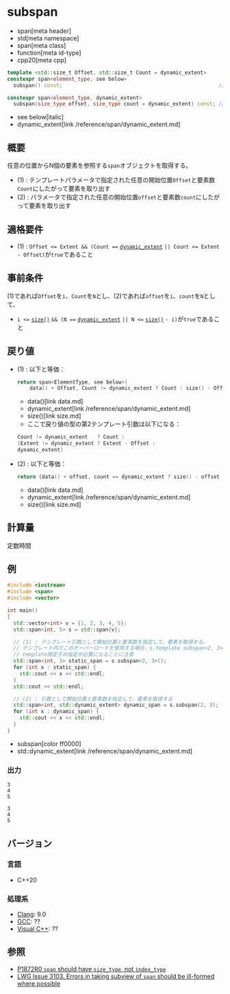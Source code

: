# subspan
* span[meta header]
* std[meta namespace]
* span[meta class]
* function[meta id-type]
* cpp20[meta cpp]

```cpp
template <std::size_t Offset, std::size_t Count = dynamic_extent>
constexpr span<element_type, see below>
  subspan() const;                                                   // (1)

constexpr span<element_type, dynamic_extent>
  subspan(size_type offset, size_type count = dynamic_extent) const; // (2)
```
* see below[italic]
* dynamic_extent[link /reference/span/dynamic_extent.md]

## 概要
任意の位置からN個の要素を参照する`span`オブジェクトを取得する。

- (1) : テンプレートパラメータで指定された任意の開始位置`Offset`と要素数`Count`にしたがって要素を取り出す
- (2) : パラメータで指定された任意の開始位置`offset`と要素数`count`にしたがって要素を取り出す


## 適格要件
- (1) : `Offset <= Extent && (Count ==` [`dynamic_extent`](/reference/span/dynamic_extent.md) `|| Count <= Extent - Offset)`が`true`であること


## 事前条件
(1)であれば`Offset`を`i`、`Count`を`N`とし、(2)であれば`offset`を`i`、`count`を`N`として、

- `i <=` [`size()`](size.md) `&& (N ==` [`dynamic_extent`](/reference/span/dynamic_extent.md) `|| N <=` [`size()`](size.md) `- i)`が`true`であること


## 戻り値
- (1) : 以下と等価：
    ```cpp
    return span<ElementType, see below>(
        data() + Offset, Count != dynamic_extent ? Count : size() - Offset);
    ```
    * data()[link data.md]
    * dynamic_extent[link /reference/span/dynamic_extent.md]
    * size()[link size.md]

    - ここで戻り値の型の第2テンプレート引数は以下になる：

    ```cpp
    Count != dynamic_extent   ? Count :
    (Extent != dynamic_extent ? Extent - Offset :
    dynamic_extent)
    ```

- (2) : 以下と等価：
    ```cpp
    return {data() + offset, count == dynamic_extent ? size() - offset : count};
    ```
    * data()[link data.md]
    * dynamic_extent[link /reference/span/dynamic_extent.md]
    * size()[link size.md]


## 計算量
定数時間


## 例
```cpp example
#include <iostream>
#include <span>
#include <vector>

int main()
{
  std::vector<int> v = {1, 2, 3, 4, 5};
  std::span<int, 5> s = std::span{v};

  // (1) : テンプレート引数として開始位置と要素数を指定して、要素を取得する。
  // テンプレート内でこのオーバーロードを使用する場合、s.template subspan<2, 3>(); のように、
  // template限定子の指定が必要になることに注意
  std::span<int, 3> static_span = s.subspan<2, 3>();
  for (int x : static_span) {
    std::cout << x << std::endl;
  }
  std::cout << std::endl;

  // (2) : 引数として開始位置と要素数を指定して、要素を取得する
  std::span<int, std::dynamic_extent> dynamic_span = s.subspan(2, 3);
  for (int x : dynamic_span) {
    std::cout << x << std::endl;
  }
}
```
* subspan[color ff0000]
* std::dynamic_extent[link /reference/span/dynamic_extent.md]

### 出力
```
3
4
5

3
4
5
```

## バージョン
### 言語
- C++20

### 処理系
- [Clang](/implementation.md#clang): 9.0
- [GCC](/implementation.md#gcc): ??
- [Visual C++](/implementation.md#visual_cpp): ??


## 参照
- [P1872R0 `span` should have `size_type`, not `index_type`](http://www.open-std.org/jtc1/sc22/wg21/docs/papers/2019/p1872r0.pdf)
- [LWG Issue 3103. Errors in taking subview of `span` should be ill-formed where possible](https://wg21.cmeerw.net/lwg/issue3103)
